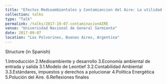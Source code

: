 ```yaml
---
title: "Efectos Medioambientales y Contamiancion del Aire: La utilidad de la Matriz Insumo Producto para su análisis."
collection: talks
type: "Talk"
permalink: /talks/2017-19-07-contaminacionAIRE
venue: "Universidad Nacional de General Sarmiento"
date: 2017-09-07
location: "Los Polvorines, Buenos Aires, Argentina"
---
```


Structure  (in Spanish)

1.Introducción
2.Medioambiente y desarrollo
3.Economía ambiental de entrada y salida
    3.1.Modelo de Leontief
    3.2.Contabilidad Ambiental
    3.3.Estándares, impuestos y derechos a polucionar
4.Política Energética
5.Polución del Aire.
6.Reflexiones finales